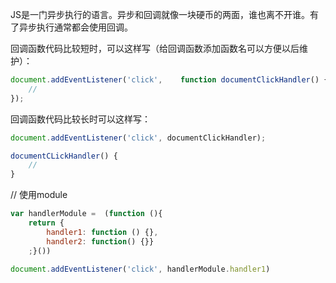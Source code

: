 JS是一门异步执行的语言。异步和回调就像一块硬币的两面，谁也离不开谁。有了异步执行通常都会使用回调。

回调函数代码比较短时，可以这样写（给回调函数添加函数名可以方便以后维护）：

```js
document.addEventListener('click', 	  function documentClickHandler() { 
	// 
});
```

回调函数代码比较长时可以这样写：

```js
document.addEventListener('click', documentClickHandler);

documentCLickHandler() {
	//
}
```

// 使用module

```js
var handlerModule =  (function (){ 
	return {
		handler1: function () {}, 		  
		handler2: function() {}} 
	;}())
	
document.addEventListener('click', handlerModule.handler1)
```

